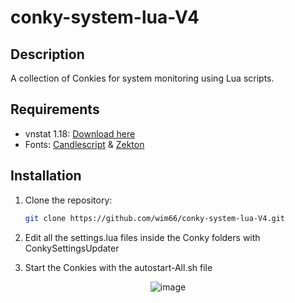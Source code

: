 # conky-system-lua-V4

## Description
A collection of Conkies for system monitoring using Lua scripts.

## Requirements
- vnstat 1.18: [Download here](https://github.com/vergoh/vnstat/releases/tag/v1.18)
- Fonts: [Candlescript](https://www.dafont.com/candlescript.font) & [Zekton](https://www.dafont.com/zekton.font)

## Installation
1. Clone the repository:
   ```sh
   git clone https://github.com/wim66/conky-system-lua-V4.git

2. Edit all the settings.lua files inside the Conky folders with ConkySettingsUpdater

4. Start the Conkies with the autostart-All.sh file

<p align="center"> <img src="https://github.com/wim66/conky-system-lua-V4/blob/main/preview.png" alt="image"></p>

